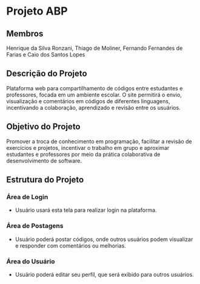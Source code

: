 # **Projeto ABP**

## Membros
Henrique da Silva Ronzani, Thiago de Moliner, Fernando Fernandes de Farias e Caio dos Santos Lopes

## Descrição do Projeto
Plataforma web para compartilhamento de códigos entre estudantes e professores, focada em um ambiente escolar. O site permitirá o envio, visualização e comentários em códigos de diferentes linguagens, incentivando a colaboração, aprendizado e revisão entre os usuários.

## Objetivo do Projeto
Promover a troca de conhecimento em programação, facilitar a revisão de exercícios e projetos, incentivar o trabalho em grupo e aproximar estudantes e professores por meio da prática colaborativa de desenvolvimento de software.

## Estrutura do Projeto

### Área de Login
- Usuário usará esta tela para realizar login na plataforma. 

### Área de Postagens
- Usuário poderá postar códigos, onde outros usuários podem visualizar e responder com comentários ou melhorias.

### Área do Usuário
- Usuário poderá editar seu perfil, que será exibido para outros usuários.
